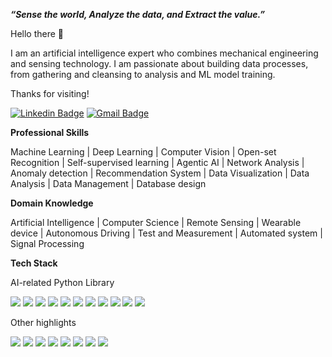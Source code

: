 ___“Sense the world, Analyze the data, and Extract the value.”___

Hello there 👋

I am an artificial intelligence expert who combines mechanical engineering and sensing technology. I am passionate about building data processes, from gathering and cleansing to analysis and ML model training.

Thanks for visiting!

[![Linkedin Badge](https://img.shields.io/badge/-hk%20kaden%20kim-blue?style=flat-square&logo=linkedin&logoColor=white&link=https://www.linkedin.com/in/hyeongkyun-kaden-kim/)](https://www.linkedin.com/in/hyeongkyun-kaden-kim/)
[![Gmail Badge](https://img.shields.io/badge/-kreative24hk@gmail.com-c14438?style=flat-square&logo=Gmail&logoColor=white&link=mailto:kreative24hk@gmail.com)](mailto:kreative24hk@gmail.com)

__Professional Skills__

Machine Learning | Deep Learning | Computer Vision | Open-set Recognition | Self-supervised learning | Agentic AI | Network Analysis | Anomaly detection | Recommendation System | Data Visualization | Data Analysis | Data Management | Database design

__Domain Knowledge__

Artificial Intelligence | Computer Science | Remote Sensing | Wearable device | Autonomous Driving | Test and Measurement | Automated system | Signal Processing

__Tech Stack__

AI-related Python Library
<p>
  <a href="#"><img src="https://img.shields.io/badge/PyTorch-Expert-_.svg?logo=pytorch"></a>
  <a href="#"><img src="https://img.shields.io/badge/TensorFlow-Expert-_.svg?logo=tensorflow"></a>
  <a href="#"><img src="https://img.shields.io/badge/ScikitLearn-Expert-_.svg?logo=scikit-learn"></a>
  <a href="#"><img src="https://img.shields.io/badge/Numpy-Expert-_.svg?logo=numpy"></a>
  <a href="#"><img src="https://img.shields.io/badge/Scipy-Expert-_.svg?logo=scipy"></a>
  <a href="#"><img src="https://img.shields.io/badge/Pandas-Expert-_.svg?logo=pandas"></a>
  <a href="#"><img src="https://img.shields.io/badge/NetworkX-Proficient-_.svg"></a>
  <a href="#"><img src="https://img.shields.io/badge/LangChain-Proficient-_.svg?logo=langchain"></a>
  <a href="#"><img src="https://img.shields.io/badge/spaCy-Competent-_.svg?logo=spacy"></a>
  <a href="#"><img src="https://img.shields.io/badge/GDAL-Competent-_.svg?logo=gdal"></a>
  <a href="#"><img src="https://img.shields.io/badge/TorchGeo-Competent-_.svg?logo=torchgeo"></a>
</p>

Other highlights
<p>
  <a href="#"><img src="https://img.shields.io/badge/Java-Expert-_.svg?logo=java"></a>
  <a href="#"><img src="https://img.shields.io/badge/PostgreSQL-Expert-_.svg?logo=PostgreSQL"></a>
  <a href="#"><img src="https://img.shields.io/badge/LabVIEW-Expert-_.svg?logo=labview"></a>
  <a href="#"><img src="https://img.shields.io/badge/Git-Proficient-_.svg?logo=git"></a>
  <a href="#"><img src="https://img.shields.io/badge/Docker-Proficient-_.svg?logo=docker"></a>
  <a href="#"><img src="https://img.shields.io/badge/QGIS-Competent-_.svg?logo=qgis"></a>
  <a href="#"><img src="https://img.shields.io/badge/D3-Competent-_.svg?logo=D3"></a>
  <a href="#"><img src="https://img.shields.io/badge/p5js-Competent-_.svg?logo=p5.js"></a>
</p>
